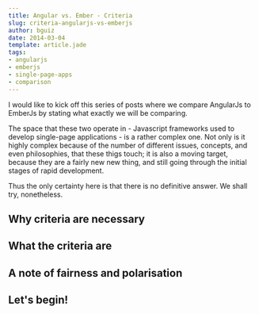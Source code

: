 ```yaml
---
title: Angular vs. Ember - Criteria
slug: criteria-angularjs-vs-emberjs
author: bguiz
date: 2014-03-04
template: article.jade
tags:
- angularjs
- emberjs
- single-page-apps
- comparison
---
```


I would like to kick off this series of posts where we compare AngularJs to EmberJs by stating what exactly we will be comparing.

The space that these two operate in - Javascript frameworks used to develop single-page applications - is a rather complex one.
Not only is it highly complex because of the number of different issues, concepts, and even philosophies, that these thigs touch;
it is also a moving target, because they are a fairly new new thing, and still going through the initial stages of rapid development.

Thus the only certainty here is that there is no definitive answer.
We shall try, nonetheless.

## Why criteria are necessary

## What the criteria are



## A note of fairness and polarisation



## Let's begin!
